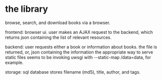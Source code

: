 # the library

browse, search, and download books via a browser.

frontend: browser ui. user makes an AJAX request to the backend, which returns json containing the list of relevant resources.

backend: user requests either a book or information about books. the file is returned, or, json containing the information
the appropriate way to serve static files seems to be invoking uwsgi with --static-map /data=data, for example. 

storage: sql database stores filename (md5), title, author, and tags.

